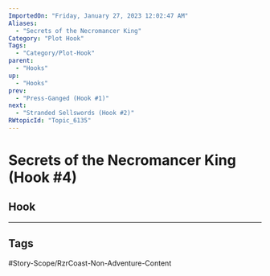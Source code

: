 ```yaml
---
ImportedOn: "Friday, January 27, 2023 12:02:47 AM"
Aliases:
  - "Secrets of the Necromancer King"
Category: "Plot Hook"
Tags:
  - "Category/Plot-Hook"
parent:
  - "Hooks"
up:
  - "Hooks"
prev:
  - "Press-Ganged (Hook #1)"
next:
  - "Stranded Sellswords (Hook #2)"
RWtopicId: "Topic_6135"
---
```

# Secrets of the Necromancer King (Hook #4)
## Hook

---
## Tags
#Story-Scope/RzrCoast-Non-Adventure-Content

